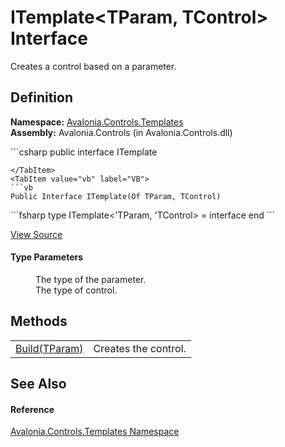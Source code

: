 # ITemplate&lt;TParam, TControl&gt; Interface


Creates a control based on a parameter.



## Definition
**Namespace:** <a href="N_Avalonia_Controls_Templates">Avalonia.Controls.Templates</a>  
**Assembly:** Avalonia.Controls (in Avalonia.Controls.dll)

<Tabs groupId="api-code-preview">
<TabItem value="csharp" label="C#">
```csharp
public interface ITemplate<TParam, TControl>

```
</TabItem>
<TabItem value="vb" label="VB">
```vb
Public Interface ITemplate(Of TParam, TControl)
```
</TabItem>
<TabItem value="fsharp" label="F#">
```fsharp
type ITemplate<'TParam, 'TControl> = interface end
```
</TabItem>
</Tabs>



<a href="https://github.com/AvaloniaUI/Avalonia/tree/master/src/Avalonia.Controls/Templates/ITemplate%602.cs" title="View the source code">View Source</a>



#### Type Parameters
<dl><dt /><dd>The type of the parameter.</dd><dt /><dd>The type of control.</dd></dl>

## Methods
<table>
<tr>
<td><a href="M_Avalonia_Controls_Templates_ITemplate_2_Build">Build(TParam)</a></td>
<td>Creates the control.</td>
</tr>
</table>

## See Also


#### Reference
<a href="N_Avalonia_Controls_Templates">Avalonia.Controls.Templates Namespace</a>  

